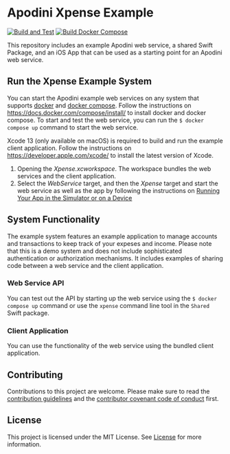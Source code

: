 # Apodini Xpense Example

[![Build and Test](https://github.com/Apodini/ApodiniXpenseExample/actions/workflows/build-and-test.yml/badge.svg)](https://github.com/Apodini/ApodiniXpenseExample/actions/workflows/build-and-test.yml)
[![Build Docker Compose](https://github.com/Apodini/ApodiniXpenseExample/actions/workflows/docker-compose.yml/badge.svg)](https://github.com/Apodini/ApodiniXpenseExample/actions/workflows/docker-compose.yml)

This repository includes an example Apodini web service, a shared Swift Package, and an iOS App that can be used as a starting point for an Apodini web service.  

## Run the Xpense Example System

You can start the Apodini example web services on any system that supports [docker](https://www.docker.com) and [docker compose](https://docs.docker.com/compose/). Follow the instructions on https://docs.docker.com/compose/install/ to install docker and docker compose.
To start and test the web service, you can run the `$ docker compose up` command to start the web service. 

Xcode 13 (only available on macOS) is required to build and run the example client application. Follow the instructions on https://developer.apple.com/xcode/ to install the latest version of Xcode.

1. Opening the *Xpense.xcworkspace*. The workspace bundles the web services and the client application.
2. Select the *WebService* target, and then the *Xpense* target and start the web service as well as the app by following the instructions on [Running Your App in the Simulator or on a Device](https://developer.apple.com/documentation/xcode/running-your-app-in-the-simulator-or-on-a-device)

## System Functionality

The example system features an example application to manage accounts and transactions to keep track of your expeses and income.
Please note that this is a demo system and does not include sophisticated authentication or authorization mechanisms.
It includes examples of sharing code between a web service and the client application.

### Web Service API

You can test out the API by starting up the web service using the `$ docker compose up` command or use the `xpense` command line tool in the `Shared` Swift package.

### Client Application

You can use the functionality of the web service using the bundled client application.

## Contributing
Contributions to this project are welcome. Please make sure to read the [contribution guidelines](https://github.com/Apodini/.github/blob/main/CONTRIBUTING.md) and the [contributor covenant code of conduct](https://github.com/Apodini/.github/blob/main/CODE_OF_CONDUCT.md) first.

## License
This project is licensed under the MIT License. See [License](https://github.com/Apodini/ApodiniXpenseExample/blob/develop/LICENSE) for more information.
